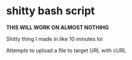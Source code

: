 # shitty bash script

**THIS WILL WORK ON ALMOST NOTHIHG**

Shitty thing I made in like 10 minutes lol

Attempts to upload a file to target URL with cURL
